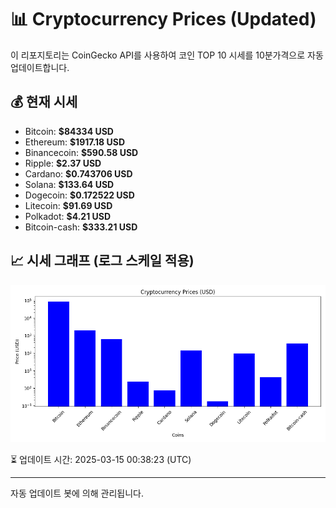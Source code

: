 
# 📊 Cryptocurrency Prices (Updated)

이 리포지토리는 CoinGecko API를 사용하여 코인 TOP 10 시세를 10분가격으로 자동 업데이트합니다.

## 💰 현재 시세
- Bitcoin: **$84334 USD**
- Ethereum: **$1917.18 USD**
- Binancecoin: **$590.58 USD**
- Ripple: **$2.37 USD**
- Cardano: **$0.743706 USD**
- Solana: **$133.64 USD**
- Dogecoin: **$0.172522 USD**
- Litecoin: **$91.69 USD**
- Polkadot: **$4.21 USD**
- Bitcoin-cash: **$333.21 USD**

## 📈 시세 그래프 (로그 스케일 적용)
![Crypto Prices](crypto_prices.png)

⏳ 업데이트 시간: 2025-03-15 00:38:23 (UTC)

---
자동 업데이트 봇에 의해 관리됩니다.
